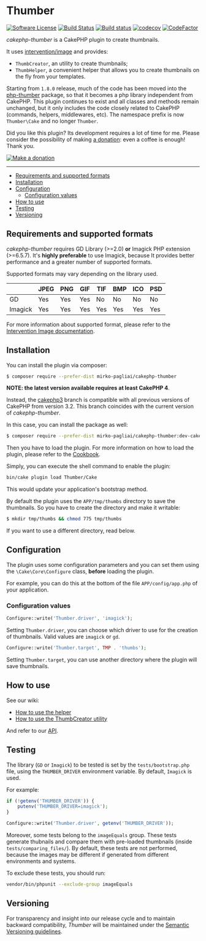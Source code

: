 # Thumber

[![Software License](https://img.shields.io/badge/license-MIT-brightgreen.svg?style=flat-square)](LICENSE.txt)
[![Build Status](https://travis-ci.org/mirko-pagliai/cakephp-thumber.svg?branch=master)](https://travis-ci.org/mirko-pagliai/cakephp-thumber)
[![Build status](https://ci.appveyor.com/api/projects/status/kmo1kmgqg34y4g87?svg=true)](https://ci.appveyor.com/project/mirko-pagliai/cakephp-thumber)
[![codecov](https://codecov.io/gh/mirko-pagliai/cakephp-thumber/branch/master/graph/badge.svg)](https://codecov.io/gh/mirko-pagliai/cakephp-thumber)
[![CodeFactor](https://www.codefactor.io/repository/github/mirko-pagliai/cakephp-thumber/badge)](https://www.codefactor.io/repository/github/mirko-pagliai/cakephp-thumber)

*cakephp-thumber* is a CakePHP plugin to create thumbnails.

It uses [intervention/image](https://github.com/Intervention/image) and
provides:
* `ThumbCreator`, an utility to create thumbnails;
* `ThumbHelper`, a convenient helper that allows you to create thumbnails on
the fly from your templates.

Starting from `1.8.0` release, much of the code has been moved into the
[php-thumber](https://github.com/mirko-pagliai/php-thumber) package, so that it
becomes a php library independent from CakePHP.
This plugin continues to exist and all classes and methods remain unchanged, but
it only includes the code closely related to CakePHP (commands, helpers,
middlewares, etc).
The namespace prefix is now `Thumber\Cake` and no longer `Thumber`.

Did you like this plugin? Its development requires a lot of time for me.
Please consider the possibility of making [a donation](//paypal.me/mirkopagliai):
even a coffee is enough! Thank you.

[![Make a donation](https://www.paypalobjects.com/webstatic/mktg/logo-center/logo_paypal_carte.jpg)](//paypal.me/mirkopagliai)

***

*   [Requirements and supported formats](#requirements-and-supported-formats)
*   [Installation](#installation)
*   [Configuration](#configuration)
    * [Configuration values](#configuration-values)
*   [How to use](#how-to-use)
*   [Testing](#testing)
*   [Versioning](#versioning)

## Requirements and supported formats
*cakephp-thumber* requires GD Library (>=2.0) **or** Imagick PHP extension
(>=6.5.7).
It's **highly preferable** to use Imagick, because It provides better
performance and a greater number of supported formats.

Supported formats may vary depending on the library used.

|         | JPEG | PNG | GIF | TIF | BMP | ICO | PSD |
|---------|------|-----|-----|-----|-----|-----|-----|
| GD      | Yes  | Yes | Yes | No  | No  | No  | No  |
| Imagick | Yes  | Yes | Yes | Yes | Yes | Yes | Yes |

For more information about supported format, please refer to the
[Intervention Image documentation](http://image.intervention.io/getting_started/formats).

## Installation
You can install the plugin via composer:
```bash
$ composer require --prefer-dist mirko-pagliai/cakephp-thumber
```

**NOTE: the latest version available requires at least CakePHP 4**.

Instead, the [cakephp3](//github.com/mirko-pagliai/cakephp-thumber/tree/cakephp3)
branch is compatible with all previous versions of CakePHP from version 3.2.
This branch coincides with the current version of *cakephp-thumber*.

In this case, you can install the package as well:
```bash
$ composer require --prefer-dist mirko-pagliai/cakephp-thumber:dev-cakephp3
```

Then you have to load the plugin. For more information on how to load the plugin,
please refer to the [Cookbook](//book.cakephp.org/4.0/en/plugins.html#loading-a-plugin).

Simply, you can execute the shell command to enable the plugin:
```bash
bin/cake plugin load Thumber/Cake
```
This would update your application's bootstrap method.

By default the plugin uses the `APP/tmp/thumbs` directory to save the
thumbnails. So you have to create the directory and make it writable:

```bash
$ mkdir tmp/thumbs && chmod 775 tmp/thumbs
```

If you want to use a different directory, read below.

## Configuration
The plugin uses some configuration parameters and you can set them using the
`\Cake\Core\Configure` class, **before** loading the plugin.

For example, you can do this at the bottom of the file `APP/config/app.php`
of your application.

### Configuration values
```php
Configure::write('Thumber.driver', 'imagick');
```
Setting `Thumber.driver`, you can choose which driver to use for the creation of
thumbnails. Valid values are `imagick` or `gd`.

```php
Configure::write('Thumber.target', TMP . 'thumbs');
```

Setting `Thumber.target`, you can use another directory where the plugin will
save thumbnails.

## How to use
See our wiki:
*   [How to use the helper](https://github.com/mirko-pagliai/cakephp-thumber/wiki/How-to-use-the-helper)
*   [How to use the ThumbCreator utility](https://github.com/mirko-pagliai/cakephp-thumber/wiki/How-to-use-the-ThumbCreator-utility)

And refer to our [API](//mirko-pagliai.github.io/cakephp-thumber).

## Testing
The library (`GD` or `Imagick`) to be tested is set by the `tests/bootstrap.php` file, using the
`THUMBER_DRIVER` environment variable. By default, `Imagick` is used.

For example:
```php
if (!getenv('THUMBER_DRIVER')) {
    putenv('THUMBER_DRIVER=imagick');
}

Configure::write('Thumber.driver', getenv('THUMBER_DRIVER'));
```

Moreover, some tests belong to the `imageEquals` group. These tests generate thubnails and compare them with pre-loaded thumbnails (inside `tests/comparing_files/`).
By default, these tests are not performed, because the images may be different if generated from different environments and systems.

To exclude these tests, you should run:
```bash
vendor/bin/phpunit --exclude-group imageEquals
```

## Versioning
For transparency and insight into our release cycle and to maintain backward
compatibility, *Thumber* will be maintained under the
[Semantic Versioning guidelines](http://semver.org).
